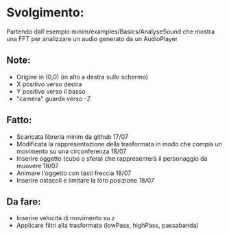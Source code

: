# Svolgimento:

Partendo dall'esempio minim/examples/Basics/AnalyseSound che mostra una FFT per analizzare un audio generato da un AudioPlayer

## Note:

* Origine in (0,0) (in alto a destra sullo schermo)
* X positivo verso destra
* Y positivo verso il basso
* "camera" guarda verso -Z

## Fatto:

* Scaricata libreria minim da github 17/07
* Modificata la rappresentazione della trasformata in modo che compia un movimento su una circonferenza 18/07
* Inserire oggetto (cubo o sfera) che rappresenterà il personaggio da muovere 18/07
* Animare l'oggetto con tasti freccia 18/07
* Inserire ostacoli e limitare la loro posizione 18/07

## Da fare:

* Inserire velocità di movimento su z
* Applicare filtri alla trasformata (lowPass, highPass, passabanda)